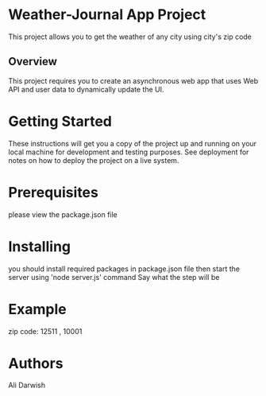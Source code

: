 # Weather-Journal App Project
This project allows  you to get the weather of any city using city's zip code
## Overview
This project requires you to create an asynchronous web app that uses Web API and user data to dynamically update the UI. 

# Getting Started
These instructions will get you a copy of the project up and running on your local machine for development and testing purposes. See deployment for notes on how to deploy the project on a live system.

# Prerequisites
please view the package.json file

# Installing
you should install required packages in package.json file then start the server using 'node server.js' command
Say what the step will be

# Example
zip code: 12511 , 10001

# Authors
Ali Darwish

